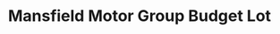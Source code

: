 ---
title: "Mansfield Motor Group Budget Lot"
url: /mansfield/mansfield-motor-group-budget-lot/
shop: car
---